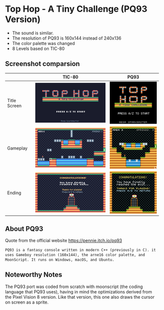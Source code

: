# Top Hop - A Tiny Challenge (PQ93 Version)

- The sound is similar.
- The resolution of PQ93 is 160x144 instead of 240x136
- The color palette was changed
- 8 Levels based on TIC-80

## Screenshot comparsion

|              | TIC-80 | PQ93 |
|--------------|:-------:|:-------:|
| Title Screen | ![Title (TIC-80)](../images/tic80-title.png) | ![Title (PQ93)](../images/pq93-title.png) |
| Gameplay     | ![Gameplay (TIC-80)](../images/tic80-gameplay.png) | ![Gameplay (PQ93)](../images/pq93-gameplay.png) |
| Ending       | ![Ending (TIC-80)](../images/tic80-end.png) | ![Ending (PQ93)](../images/pq93-end.png) |

## About PQ93

Quote from the official website https://pennie.itch.io/pq93

```
PQ93 is a fantasy console written in modern C++ (previously in C). it uses Gameboy resolution (160x144), the arne16 color palette, and MoonScript. It runs on Windows, macOS, and Ubuntu.
```

## Noteworthy Notes

The PQ93 port was coded from scratch with moonscript (the coding language that PQ93 uses), having in mind the optimizations derived from the Pixel Vision 8 version. Like that version, this one also draws the cursor on screen as a sprite. 
